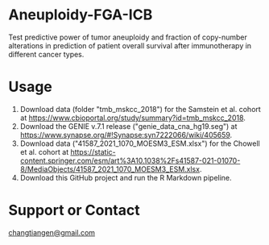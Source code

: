 # Aneuploidy-FGA-ICB
Test predictive power of tumor aneuploidy and fraction of copy-number alterations in prediction of patient overall survival after immunotherapy in different cancer types.

# Usage
1. Download data (folder "tmb_mskcc_2018") for the Samstein et al. cohort at https://www.cbioportal.org/study/summary?id=tmb_mskcc_2018. 
2. Download the GENIE v.7.1 release ("genie_data_cna_hg19.seg") at https://www.synapse.org/#!Synapse:syn7222066/wiki/405659. 
3. Download data ("41587_2021_1070_MOESM3_ESM.xlsx") for the Chowell et al. cohort at https://static-content.springer.com/esm/art%3A10.1038%2Fs41587-021-01070-8/MediaObjects/41587_2021_1070_MOESM3_ESM.xlsx. 
4. Download this GitHub project and run the R Markdown pipeline.

# Support or Contact
changtiangen@gmail.com
